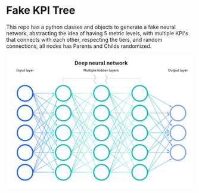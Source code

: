# Fake KPI Tree

This repo has a python classes and objects to generate a fake neural network, abstracting the idea of having 5 metric levels, with multiple KPI's that connects with each other, respecting the tiers, and random connections, all nodes has Parents and Childs randomized.

![](./images/deep-neural-network.png)
